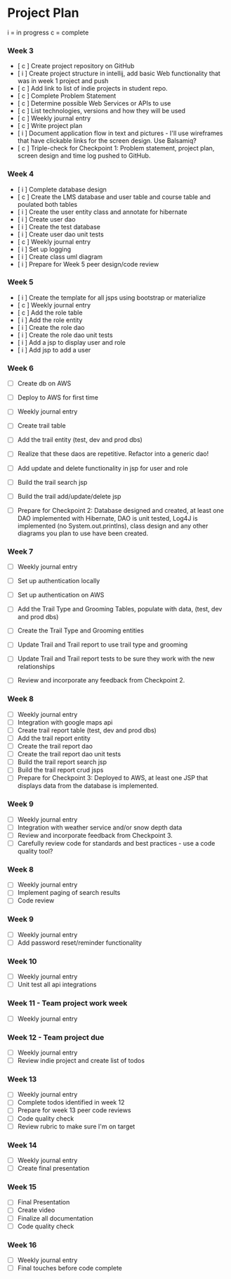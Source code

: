 # Project Plan

i = in progress c = complete

### Week 3
- [ c ] Create project repository on GitHub
- [ i ] Create project structure in intellij, add basic Web functionality that was in week 1 project and push
- [ c ] Add link to list of indie projects in student repo.
- [ c ] Complete Problem Statement
- [ c ] Determine possible Web Services or APIs to use
- [ c ] List technologies, versions and how they will be used
- [ c ] Weekly journal entry
- [ c ] Write project plan
- [ i ] Document application flow in text and pictures - I'll use wireframes that have clickable links for the screen design. Use Balsamiq? 
- [ c ] Triple-check for Checkpoint 1: Problem statement, project plan, screen design and time log pushed to GitHub. 

### Week 4
- [ i ] Complete database design
- [ c ] Create the LMS database and user table and course table and poulated both tables
- [ i ] Create the user entity class and annotate for hibernate
- [ i ] Create user dao
- [ i ] Create the test database
- [ i ] Create user dao unit tests
- [ c ] Weekly journal entry
- [ i ] Set up logging
- [ i ] Create class uml diagram
- [ i ] Prepare for Week 5 peer design/code review

### Week 5

- [ i ] Create the template for all jsps using bootstrap or materialize
- [ c ] Weekly journal entry
- [ c ] Add the role table
- [ i ] Add the role entity
- [ i ] Create the role dao
- [ i ] Create the role dao unit tests
- [ i ] Add a jsp to display user and role
- [ i ] Add jsp to add a user

### Week 6

- [ ] Create db on AWS
- [ ] Deploy to AWS for first time
- [ ] Weekly journal entry
- [ ] Create trail table
- [ ] Add the trail entity (test, dev and prod dbs)
- [ ] Realize that these daos are repetitive. Refactor into a generic dao!
- [ ] Add update and delete functionality in jsp for user and role
- [ ] Build the trail search jsp
- [ ] Build the trail add/update/delete jsp
- [ ] Prepare for Checkpoint 2: Database designed and created, at least one DAO implemented with Hibernate, DAO is unit tested, Log4J is implemented (no System.out.printlns), class design and any other diagrams you plan to use have been created. 


### Week 7

- [ ] Weekly journal entry
- [ ] Set up authentication locally
- [ ] Set up authentication on AWS
- [ ] Add the Trail Type and Grooming Tables, populate with data, (test, dev and prod dbs)
- [ ] Create the Trail Type and Grooming entities
- [ ] Update Trail and Trail report to use trail type and grooming
- [ ] Update Trail and Trail report tests to be sure they work with the new relationships
- [ ] Review and incorporate any feedback from Checkpoint 2.


### Week 8

- [ ] Weekly journal entry
- [ ] Integration with google maps api
- [ ] Create trail report table (test, dev and prod dbs)
- [ ] Add the trail report entity
- [ ] Create the trail report dao
- [ ] Create the trail report dao unit tests
- [ ] Build the trail report search jsp
- [ ] Build the trail report crud jsps
- [ ] Prepare for Checkpoint 3: Deployed to AWS, at least one JSP that displays data from the database is implemented. 

### Week 9
- [ ] Weekly journal entry
- [ ] Integration with weather service and/or snow depth data
- [ ] Review and incorporate feedback from Checkpoint 3.
- [ ] Carefully review code for standards and best practices - use a code quality tool? 

### Week 8
- [ ] Weekly journal entry
- [ ] Implement paging of search results
- [ ] Code review

### Week 9
- [ ] Weekly journal entry
- [ ] Add password reset/reminder functionality

### Week 10
- [ ] Weekly journal entry
- [ ] Unit test all api integrations

### Week 11 - Team project work week
- [ ] Weekly journal entry

### Week 12 - Team project due
- [ ] Weekly journal entry
- [ ] Review indie project and create list of todos

### Week 13
- [ ] Weekly journal entry
- [ ] Complete todos identified in week 12
- [ ] Prepare for week 13 peer code reviews
- [ ] Code quality check
- [ ] Review rubric to make sure I'm on target

### Week 14
- [ ] Weekly journal entry
- [ ] Create final presentation

### Week 15
- [ ] Final Presentation
- [ ] Create video
- [ ] Finalize all documentation
- [ ] Code quality check

### Week 16
- [ ] Weekly journal entry
- [ ] Final touches before code complete
